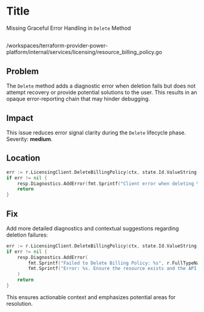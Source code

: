 # Title

Missing Graceful Error Handling in `Delete` Method

##

/workspaces/terraform-provider-power-platform/internal/services/licensing/resource_billing_policy.go

## Problem

The `Delete` method adds a diagnostic error when deletion fails but does not attempt recovery or provide potential solutions to the user. This results in an opaque error-reporting chain that may hinder debugging.

## Impact

This issue reduces error signal clarity during the `Delete` lifecycle phase. Severity: **medium**.

## Location

```go
err := r.LicensingClient.DeleteBillingPolicy(ctx, state.Id.ValueString())
if err != nil {
    resp.Diagnostics.AddError(fmt.Sprintf("Client error when deleting %s", r.FullTypeName()), err.Error())
    return
}
```

## Fix

Add more detailed diagnostics and contextual suggestions regarding deletion failures:

```go
err := r.LicensingClient.DeleteBillingPolicy(ctx, state.Id.ValueString())
if err != nil {
    resp.Diagnostics.AddError(
        fmt.Sprintf("Failed to Delete Billing Policy: %s", r.FullTypeName()),
        fmt.Sprintf("Error: %s. Ensure the resource exists and the API has proper permissions.", err.Error()),
    )
    return
}
```

This ensures actionable context and emphasizes potential areas for resolution.